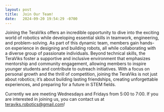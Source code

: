 ```yaml
---
layout: post
title:  Join Our Team!
date:   2024-09-20 19:54:29 -0700
---
```


Joining the TeraViks offers an incredible opportunity to dive into the exciting world of robotics while developing essential skills in teamwork, engineering, and problem-solving. As part of this dynamic team, members gain hands-on experience in designing and building robots, all while collaborating with a diverse group of passionate individuals. Beyond technical skills, the TeraViks foster a supportive and inclusive environment that emphasizes mentorship and community engagement, allowing members to inspire younger students and contribute to outreach initiatives. With a focus on personal growth and the thrill of competition, joining the TeraViks is not just about robotics; it’s about building lasting friendships, creating unforgettable experiences, and preparing for a future in STEM fields.

Currently we are meeting Wednesdays and Fridays from 5:00 to 7:00. If you are interested in joining us, you can contact us at teraviks.robotics@gmail.com!
